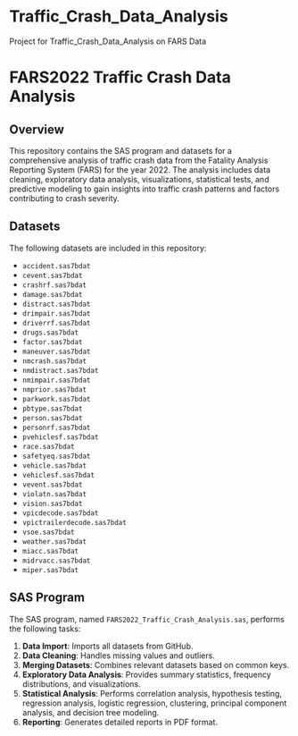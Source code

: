 # Traffic_Crash_Data_Analysis
Project for Traffic_Crash_Data_Analysis on FARS Data


# FARS2022 Traffic Crash Data Analysis

## Overview
This repository contains the SAS program and datasets for a comprehensive analysis of traffic crash data from the Fatality Analysis Reporting System (FARS) for the year 2022. The analysis includes data cleaning, exploratory data analysis, visualizations, statistical tests, and predictive modeling to gain insights into traffic crash patterns and factors contributing to crash severity.

## Datasets
The following datasets are included in this repository:
- `accident.sas7bdat`
- `cevent.sas7bdat`
- `crashrf.sas7bdat`
- `damage.sas7bdat`
- `distract.sas7bdat`
- `drimpair.sas7bdat`
- `driverrf.sas7bdat`
- `drugs.sas7bdat`
- `factor.sas7bdat`
- `maneuver.sas7bdat`
- `nmcrash.sas7bdat`
- `nmdistract.sas7bdat`
- `nmimpair.sas7bdat`
- `nmprior.sas7bdat`
- `parkwork.sas7bdat`
- `pbtype.sas7bdat`
- `person.sas7bdat`
- `personrf.sas7bdat`
- `pvehiclesf.sas7bdat`
- `race.sas7bdat`
- `safetyeq.sas7bdat`
- `vehicle.sas7bdat`
- `vehiclesf.sas7bdat`
- `vevent.sas7bdat`
- `violatn.sas7bdat`
- `vision.sas7bdat`
- `vpicdecode.sas7bdat`
- `vpictrailerdecode.sas7bdat`
- `vsoe.sas7bdat`
- `weather.sas7bdat`
- `miacc.sas7bdat`
- `midrvacc.sas7bdat`
- `miper.sas7bdat`

## SAS Program
The SAS program, named `FARS2022_Traffic_Crash_Analysis.sas`, performs the following tasks:
1. **Data Import**: Imports all datasets from GitHub.
2. **Data Cleaning**: Handles missing values and outliers.
3. **Merging Datasets**: Combines relevant datasets based on common keys.
4. **Exploratory Data Analysis**: Provides summary statistics, frequency distributions, and visualizations.
5. **Statistical Analysis**: Performs correlation analysis, hypothesis testing, regression analysis, logistic regression, clustering, principal component analysis, and decision tree modeling.
6. **Reporting**: Generates detailed reports in PDF format.
